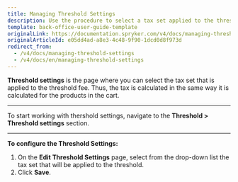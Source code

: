 ```yaml
---
title: Managing Threshold Settings
description: Use the procedure to select a tax set applied to the threshold fee in the Back Office.
template: back-office-user-guide-template
originalLink: https://documentation.spryker.com/v4/docs/managing-threshold-settings
originalArticleId: e05dd4ad-a8e3-4c48-9f90-1dcd0d8f973d
redirect_from:
  - /v4/docs/managing-threshold-settings
  - /v4/docs/en/managing-threshold-settings
---
```


**Threshold settings** is the page where you can select the tax set that is applied to the threshold fee. Thus, the tax is calculated in the same way it is calculated for the products in the cart.
***
To start working with thershold settings, navigate to the **Threshold > Threshold settings** section.
***
**To configure the Threshold Settings:**
1. On the **Edit Threshold Settings** page, select from the drop-down list the tax set that will be applied to the threshold.
2. Click **Save**.
